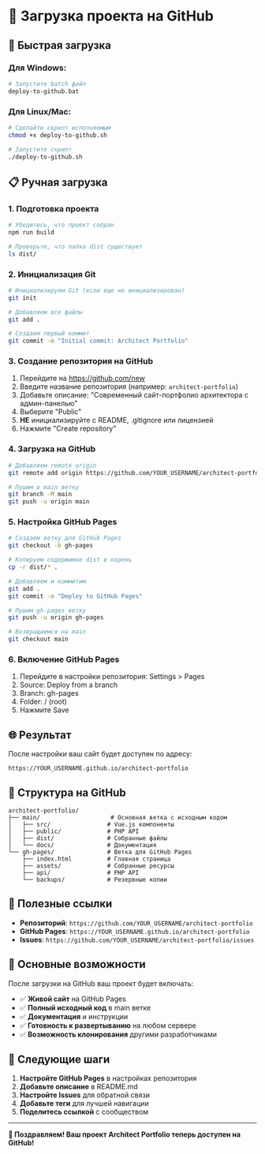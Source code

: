# 🚀 Загрузка проекта на GitHub

## 🎯 Быстрая загрузка

### Для Windows:
```bash
# Запустите batch файл
deploy-to-github.bat
```

### Для Linux/Mac:
```bash
# Сделайте скрипт исполняемым
chmod +x deploy-to-github.sh

# Запустите скрипт
./deploy-to-github.sh
```

## 📋 Ручная загрузка

### 1. Подготовка проекта

```bash
# Убедитесь, что проект собран
npm run build

# Проверьте, что папка dist существует
ls dist/
```

### 2. Инициализация Git

```bash
# Инициализируем Git (если еще не инициализирован)
git init

# Добавляем все файлы
git add .

# Создаем первый коммит
git commit -m "Initial commit: Architect Portfolio"
```

### 3. Создание репозитория на GitHub

1. Перейдите на https://github.com/new
2. Введите название репозитория (например: `architect-portfolio`)
3. Добавьте описание: "Современный сайт-портфолио архитектора с админ-панелью"
4. Выберите "Public"
5. **НЕ** инициализируйте с README, .gitignore или лицензией
6. Нажмите "Create repository"

### 4. Загрузка на GitHub

```bash
# Добавляем remote origin
git remote add origin https://github.com/YOUR_USERNAME/architect-portfolio.git

# Пушим в main ветку
git branch -M main
git push -u origin main
```

### 5. Настройка GitHub Pages

```bash
# Создаем ветку для GitHub Pages
git checkout -b gh-pages

# Копируем содержимое dist в корень
cp -r dist/* .

# Добавляем и коммитим
git add .
git commit -m "Deploy to GitHub Pages"

# Пушим gh-pages ветку
git push -u origin gh-pages

# Возвращаемся на main
git checkout main
```

### 6. Включение GitHub Pages

1. Перейдите в настройки репозитория: Settings > Pages
2. Source: Deploy from a branch
3. Branch: gh-pages
4. Folder: / (root)
5. Нажмите Save

## 🌐 Результат

После настройки ваш сайт будет доступен по адресу:
```
https://YOUR_USERNAME.github.io/architect-portfolio
```

## 📁 Структура на GitHub

```
architect-portfolio/
├── main/                    # Основная ветка с исходным кодом
│   ├── src/                # Vue.js компоненты
│   ├── public/             # PHP API
│   ├── dist/               # Собранные файлы
│   └── docs/               # Документация
└── gh-pages/               # Ветка для GitHub Pages
    ├── index.html          # Главная страница
    ├── assets/             # Собранные ресурсы
    ├── api/                # PHP API
    └── backups/            # Резервные копии
```

## 🔗 Полезные ссылки

- **Репозиторий**: `https://github.com/YOUR_USERNAME/architect-portfolio`
- **GitHub Pages**: `https://YOUR_USERNAME.github.io/architect-portfolio`
- **Issues**: `https://github.com/YOUR_USERNAME/architect-portfolio/issues`

## 🎯 Основные возможности

После загрузки на GitHub ваш проект будет включать:

- ✅ **Живой сайт** на GitHub Pages
- ✅ **Полный исходный код** в main ветке
- ✅ **Документация** и инструкции
- ✅ **Готовность к развертыванию** на любом сервере
- ✅ **Возможность клонирования** другими разработчиками

## 🚀 Следующие шаги

1. **Настройте GitHub Pages** в настройках репозитория
2. **Добавьте описание** в README.md
3. **Настройте Issues** для обратной связи
4. **Добавьте теги** для лучшей навигации
5. **Поделитесь ссылкой** с сообществом

---

**🎉 Поздравляем! Ваш проект Architect Portfolio теперь доступен на GitHub!**
